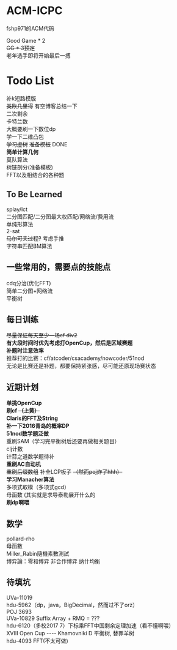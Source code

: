 # ACM-ICPC
fshp971的ACM代码<br>

Good Game * 2<br>
~~GG * 3预定~~<br>
老年选手即将开始最后一搏<br>

# Todo List
补k短路模版<br>
~~类欧几里得~~ 有空博客总结一下<br>
二次剩余<br>
卡特兰数<br>
大概要刷一下数位dp<br>
学一下二维凸包<br>
~~学习虚树~~ ~~准备模板~~ DONE<br>
**简单计算几何**<br>
莫队算法<br>
树链剖分(准备模板)<br>
FFT以及相结合的各种题<br>

## To Be Learned
splay/lct<br>
二分图匹配/二分图最大权匹配/网络流/费用流<br>
单纯形算法<br>
2-sat<br>
~~马尔可夫过程?~~ 考虑手推<br>
字符串匹配BM算法<br>

## 一些常用的，需要点的技能点
cdq分治(优化FFT)<br>
简单二分图+网络流<br>
平衡树<br>

## 每日训练
~~尽量保证每天至少一场cf div2~~<br>
**有大段时间时优先考虑打OpenCup，然后是区域赛题**<br>
**补题时注意效率**<br>
推荐打的比赛：cf/atcoder/csacademy/nowcoder/51nod<br>
无论是比赛还是补题，都要保持紧张感，尽可能还原现场赛状态<br>

## 近期计划
**单挑OpenCup**<br>
**刷cf ~~（上黄）~~** <br>
**Claris的FFT及String**<br>
**补一下2016青岛的概率DP**<br>
**51nod数学题泛做**<br>
重刷SAM（学习完平衡树后还要再做相关题目）<br>
clj计数<br>
计蒜之道数学题待补<br>
**重刷AC自动机**<br>
~~重刷后缀数组~~ 补全LCP板子 ~~（然而poj炸了hhh）~~<br>
**学习Manacher算法**<br>
多项式取模（多项式gcd）<br>
母函数 (其实就是求导泰勒展开什么的<br>
**刷dp啊喂**<br>

## 数学
pollard-rho<br>
母函數<br>
Miller_Rabin隨機素數測試<br>
博弈論：零和博弈 非合作博弈 纳什均衡<br>

## 待填坑
UVa-11019<br>
hdu-5962（dp，java，BigDecimal，然而过不了orz）<br>
POJ 3693<br>
UVa-10829 Suffix Array + RMQ = ???<br>
hdu-6120（多校2017 7）下标乘FFT中国剩余定理加速（看不懂啊喂）<br>
XVIII Open Cup ---- Khamovniki D 平衡树, 替罪羊树<br>
hdu-4093 FFT(不太可做)<br>
